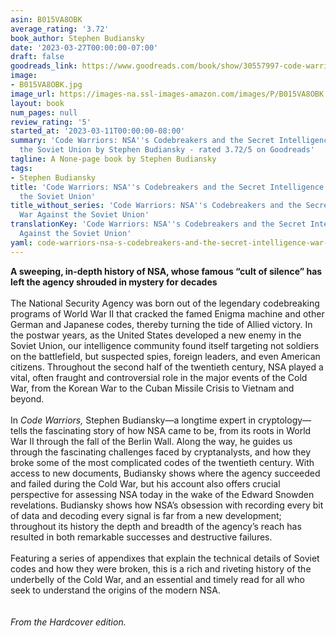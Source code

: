 ```yaml
---
asin: B015VA8OBK
average_rating: '3.72'
book_author: Stephen Budiansky
date: '2023-03-27T00:00:00-07:00'
draft: false
goodreads_link: https://www.goodreads.com/book/show/30557997-code-warriors
image:
- B015VA8OBK.jpg
image_url: https://images-na.ssl-images-amazon.com/images/P/B015VA8OBK.01._SCLZZZZZZZ.jpg
layout: book
num_pages: null
review_rating: '5'
started_at: '2023-03-11T00:00:00-08:00'
summary: 'Code Warriors: NSA''s Codebreakers and the Secret Intelligence War Against
  the Soviet Union by Stephen Budiansky - rated 3.72/5 on Goodreads'
tagline: A None-page book by Stephen Budiansky
tags:
- Stephen Budiansky
title: 'Code Warriors: NSA''s Codebreakers and the Secret Intelligence War Against
  the Soviet Union'
title_without_series: 'Code Warriors: NSA''s Codebreakers and the Secret Intelligence
  War Against the Soviet Union'
translationKey: 'Code Warriors: NSA''s Codebreakers and the Secret Intelligence War
  Against the Soviet Union'
yaml: code-warriors-nsa-s-codebreakers-and-the-secret-intelligence-war-against-the-soviet-union
---
```


<b>A sweeping, in-depth history of NSA, whose famous “cult of silence” has left the agency shrouded in mystery for decades </b><br />  <br /> The National Security Agency was born out of the legendary codebreaking programs of World War II that cracked the famed Enigma machine and other German and Japanese codes, thereby turning the tide of Allied victory. In the postwar years, as the United States developed a new enemy in the Soviet Union, our intelligence community found itself targeting not soldiers on the battlefield, but suspected spies, foreign leaders, and even American citizens. Throughout the second half of the twentieth century, NSA played a vital, often fraught and controversial role in the major events of the Cold War, from the Korean War to the Cuban Missile Crisis to Vietnam and beyond. <br /><br />In <i>Code Warriors,</i> Stephen Budiansky—a longtime expert in cryptology—tells the fascinating story of how NSA came to be, from its roots in World War II through the fall of the Berlin Wall. Along the way, he guides us through the fascinating challenges faced by cryptanalysts, and how they broke some of the most complicated codes of the twentieth century. With access to new documents, Budiansky shows where the agency succeeded and failed during the Cold War, but his account also offers crucial perspective for assessing NSA today in the wake of the Edward Snowden revelations. Budiansky shows how NSA’s obsession with recording every bit of data and decoding every signal is far from a new development; throughout its history the depth and breadth of the agency’s reach has resulted in both remarkable successes and destructive failures. <br /><br />Featuring a series of appendixes that explain the technical details of Soviet codes and how they were broken, this is a rich and riveting history of the underbelly of the Cold War, and an essential and timely read for all who seek to understand the origins of the modern NSA.<br /><br /><br /><i>From the Hardcover edition.</i>